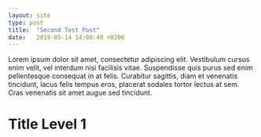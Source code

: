 ```yaml
---
layout: site
type: post
title:  "Second Test Post"
date:   2019-05-14 14:08:40 +0200
---
```


Lorem ipsum dolor sit amet, consectetur adipiscing elit. Vestibulum cursus enim velit, vel interdum nisi facilisis vitae. Suspendisse quis purus sed enim pellentesque consequat in at felis. Curabitur sagittis, diam et venenatis tincidunt, lacus felis tempus eros, placerat sodales tortor lectus at sem. Cras venenatis sit amet augue sed tincidunt.

# Title Level 1